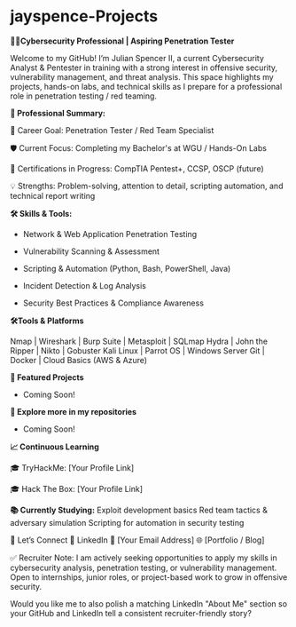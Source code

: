 # jayspence-Projects
**👨‍💻Cybersecurity Professional | Aspiring Penetration Tester**

Welcome to my GitHub! I’m Julian Spencer II, a current Cybersecurity Analyst & Pentester in training with a strong interest in offensive security, vulnerability management, and threat analysis.
This space highlights my projects, hands-on labs, and technical skills as I prepare for a professional role in penetration testing / red teaming.

**📌 Professional Summary:**

🎯 Career Goal: Penetration Tester / Red Team Specialist

🛡️ Current Focus: Completing my Bachelor's at WGU / Hands-On Labs

📜 Certifications in Progress: CompTIA Pentest+, CCSP, OSCP (future)

💡 Strengths: Problem-solving, attention to detail, scripting automation, and technical report writing

**🛠️ Skills & Tools:**

- Network & Web Application Penetration Testing

- Vulnerability Scanning & Assessment

- Scripting & Automation (Python, Bash, PowerShell, Java)

- Incident Detection & Log Analysis

- Security Best Practices & Compliance Awareness


**🛠️Tools & Platforms**

Nmap | Wireshark | Burp Suite | Metasploit | SQLmap
Hydra | John the Ripper | Nikto | Gobuster
Kali Linux | Parrot OS | Windows Server
Git | Docker | Cloud Basics (AWS & Azure)

**📂 Featured Projects**

- Coming Soon!

**📌 Explore more in my repositories**
- Coming Soon!

**📈 Continuous Learning**

🎓 TryHackMe: [Your Profile Link]

🎓 Hack The Box: [Your Profile Link]

**📚 Currently Studying:**
Exploit development basics
Red team tactics & adversary simulation
Scripting for automation in security testing

🤝 Let’s Connect
💼 LinkedIn
📧 [Your Email Address]
🌐 [Portfolio / Blog]

✅ Recruiter Note: I am actively seeking opportunities to apply my skills in cybersecurity analysis, penetration testing, or vulnerability management. Open to internships, junior roles, or project-based work to grow in offensive security.

Would you like me to also polish a matching LinkedIn "About Me" section so your GitHub and LinkedIn tell a consistent recruiter-friendly story?
